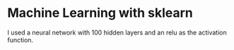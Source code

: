 # Machine Learning with sklearn

I used a neural network with 100 hidden layers and an relu as the activation function.

